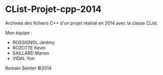 CList-Projet-cpp-2014
=====================

Archives des fichiers C++ d'un projet réalisé en 2014 avec la classe CList.

Mon équipe :
- ROSSIGNOL Jérémy
- ROZOTTE Kevin
- SAILLARD Manon
- VIDAL Yon

Romain Semler ©2014
